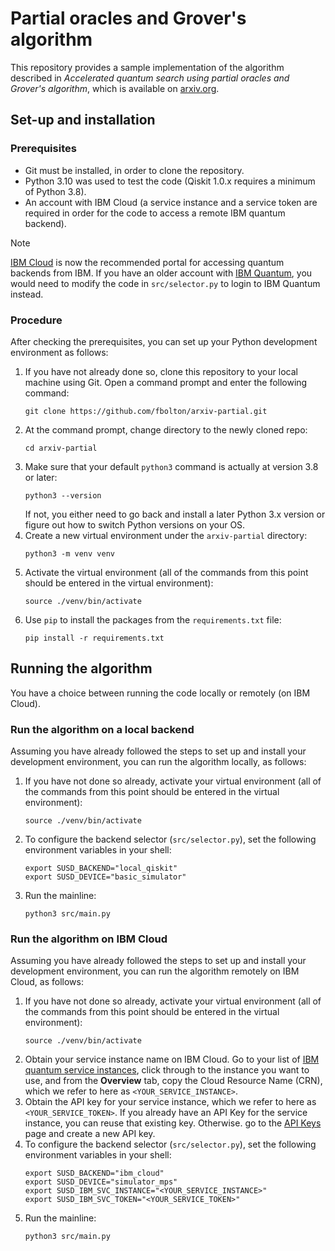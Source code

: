 # Partial oracles and Grover's algorithm

This repository provides a sample implementation of the algorithm described in _Accelerated quantum search using partial oracles and Grover's algorithm_, which is available on [arxiv.org](https://arxiv.org/abs/2403.13035).

## Set-up and installation

### Prerequisites

* Git must be installed, in order to clone the repository.
* Python 3.10 was used to test the code (Qiskit 1.0.x requires a minimum of Python 3.8).
* An account with IBM Cloud (a service instance and a service token are required in order for the code to access a remote IBM quantum backend).

>[!NOTE]
> [IBM Cloud](https://cloud.ibm.com/login) is now the recommended portal for accessing quantum backends from IBM. If you have an older account with [IBM Quantum](https://quantum.ibm.com/login), you would need to modify the code in `src/selector.py` to login to IBM Quantum instead.

### Procedure

After checking the prerequisites, you can set up your Python development environment as follows:

1. If you have not already done so, clone this repository to your local machine using Git. Open a command prompt and enter the following command:
   ```commandline
   git clone https://github.com/fbolton/arxiv-partial.git
   ```
2. At the command prompt, change directory to the newly cloned repo:
   ```commandline
   cd arxiv-partial
   ```
3. Make sure that your default `python3` command is actually at version 3.8 or later:
   ```commandline
   python3 --version
   ```
   If not, you either need to go back and install a later Python 3.x version or figure out how to switch Python versions on your OS.
4. Create a new virtual environment under the `arxiv-partial` directory:
   ```commandline
   python3 -m venv venv
   ```
5. Activate the virtual environment (all of the commands from this point should be entered in the virtual environment):
   ```commandline
   source ./venv/bin/activate
   ```
6. Use `pip` to install the packages from the `requirements.txt` file:
   ```commandline
   pip install -r requirements.txt
   ```

## Running the algorithm

You have a choice between running the code locally or remotely (on IBM Cloud).

### Run the algorithm on a local backend

Assuming you have already followed the steps to set up and install your development environment, you can run the algorithm locally, as follows:

1. If you have not done so already, activate your virtual environment (all of the commands from this point should be entered in the virtual environment):
   ```commandline
   source ./venv/bin/activate
   ```
2. To configure the backend selector (`src/selector.py`), set the following environment variables in your shell:
   ```commandline
   export SUSD_BACKEND="local_qiskit"
   export SUSD_DEVICE="basic_simulator"
   ```
3. Run the mainline:
   ```commandline
   python3 src/main.py
   ```

### Run the algorithm on IBM Cloud

Assuming you have already followed the steps to set up and install your development environment, you can run the algorithm remotely on IBM Cloud, as follows:

1. If you have not done so already, activate your virtual environment (all of the commands from this point should be entered in the virtual environment):
   ```commandline
   source ./venv/bin/activate
   ```
2. Obtain your service instance name on IBM Cloud. Go to your list of [IBM quantum service instances](https://cloud.ibm.com/quantum/instances), click through to the instance you want to use, and from the **Overview** tab, copy the Cloud Resource Name (CRN), which we refer to here as `<YOUR_SERVICE_INSTANCE>`.
3. Obtain the API key for your service instance, which we refer to here as `<YOUR_SERVICE_TOKEN>`. If you already have an API Key for the service instance, you can reuse that existing key. Otherwise. go to the [API Keys](https://cloud.ibm.com/iam/apikeys) page and create a new API key.
3. To configure the backend selector (`src/selector.py`), set the following environment variables in your shell:
   ```commandline
   export SUSD_BACKEND="ibm_cloud"
   export SUSD_DEVICE="simulator_mps"
   export SUSD_IBM_SVC_INSTANCE="<YOUR_SERVICE_INSTANCE>"
   export SUSD_IBM_SVC_TOKEN="<YOUR_SERVICE_TOKEN>"
   ```
4. Run the mainline:
   ```commandline
   python3 src/main.py
   ```
